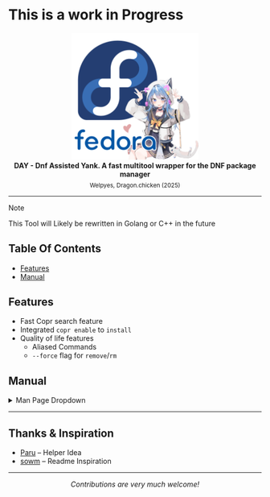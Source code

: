 # This is a work in Progress

<div align="center">
  <img src="./.github/logo.png" width="50%">
  <br>
  <b>DAY - Dnf Assisted Yank. A fast multitool wrapper for the DNF package manager</b>
  <br>
  <sub>Welpyes, Dragon.chicken (2025)</sub>
</div>

---

> [!NOTE]
> This Tool will Likely be rewritten
> in Golang or C++ in the future 

## Table Of Contents
- [Features](Features)
- [Manual](#Manual)

## Features

- Fast Copr search feature 
- Integrated `copr enable` to `install`
- Quality of life features
   * Aliased Commands 
   * `--force` flag for `remove`/`rm`

## Manual

<details>
<summary>Man Page Dropdown</summary>
<pre><code>
--Test 
</code></pre>
</details>

---

## Thanks & Inspiration

- [Paru](link) – Helper Idea 
- [sowm](link) – Readme Inspiration

--- 
<p align="center">
  <em>Contributions are very much welcome!</em>
</p>

